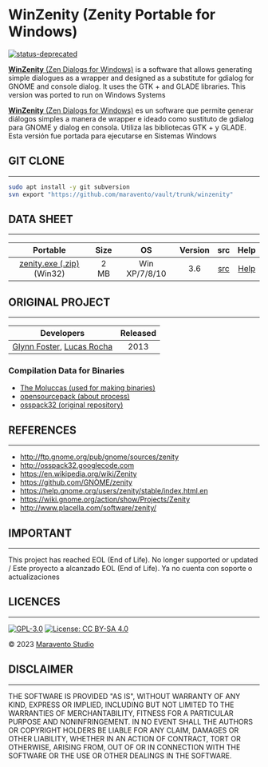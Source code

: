 # WinZenity (Zenity Portable for Windows)

[![status-deprecated](https://img.shields.io/badge/status-deprecated-red.svg)](https://github.com/maravento/vault)

[**WinZenity** (Zen Dialogs for Windows)](https://en.wikipedia.org/wiki/Zenity) is a software that allows generating simple dialogues as a wrapper and designed as a substitute for gdialog for GNOME and console dialog. It uses the GTK + and GLADE libraries. This version was ported to run on Windows Systems

[**WinZenity** (Zen Dialogs for Windows)](https://es.wikipedia.org/wiki/Zenity) es un software que permite generar diálogos simples a manera de wrapper e ideado como sustituto de gdialog para GNOME y dialog en consola. Utiliza las bibliotecas GTK + y GLADE. Esta versión fue portada para ejecutarse en Sistemas Windows

## GIT CLONE

---

```bash
sudo apt install -y git subversion
svn export "https://github.com/maravento/vault/trunk/winzenity"
```

## DATA SHEET

---

|Portable|Size|OS|Version|src|Help|
| :---: | :---: | :---: | :---: | :---: |:---: |
|[zenity.exe (.zip)](https://github.com/maravento/vault/raw/master/winzenity/zenity.zip) (Win32)|2 MB|Win XP/7/8/10|3.6|[src](https://github.com/maravento/vault/raw/master/winzenity/zenity-3.6.0_src.7z)|[Help](https://github.com/maravento/vault/raw/master/winzenity/zenityhelp.txt)|

## ORIGINAL PROJECT

---

| Developers | Released |
| :---: | :---: |
| [Glynn Foster](glynn.foster@sun.com), [Lucas Rocha](lucasr@gnome.org)| 2013 |

### Compilation Data for Binaries

- [The Moluccas (used for making binaries)](https://sourceforge.net/projects/tumagcc/)
- [opensourcepack (about process)](https://opensourcepack.blogspot.com/2013/02/zenity-360-portable.html)
- [osspack32 (original repository)](https://web.archive.org/web/20160805164634/https://code.google.com/p/osspack32)

## REFERENCES

---

- http://ftp.gnome.org/pub/gnome/sources/zenity
- http://osspack32.googlecode.com
- https://en.wikipedia.org/wiki/Zenity
- https://github.com/GNOME/zenity
- https://help.gnome.org/users/zenity/stable/index.html.en
- https://wiki.gnome.org/action/show/Projects/Zenity
- http://www.placella.com/software/zenity/


## IMPORTANT

---

This project has reached EOL (End of Life). No longer supported or updated / Este proyecto a alcanzado EOL (End of Life). Ya no cuenta con soporte o actualizaciones

## LICENCES

---

[![GPL-3.0](https://img.shields.io/badge/License-GPLv3-blue.svg)](https://www.gnu.org/licenses/gpl.txt)
[![License: CC BY-SA 4.0](https://img.shields.io/badge/License-CC_BY--SA_4.0-lightgrey.svg)](https://creativecommons.org/licenses/by-sa/4.0/)

© 2023 [Maravento Studio](https://www.maravento.com)

## DISCLAIMER

---

THE SOFTWARE IS PROVIDED "AS IS", WITHOUT WARRANTY OF ANY KIND, EXPRESS OR IMPLIED, INCLUDING BUT NOT LIMITED TO THE WARRANTIES OF MERCHANTABILITY, FITNESS FOR A PARTICULAR PURPOSE AND NONINFRINGEMENT. IN NO EVENT SHALL THE AUTHORS OR COPYRIGHT HOLDERS BE LIABLE FOR ANY CLAIM, DAMAGES OR OTHER LIABILITY, WHETHER IN AN ACTION OF CONTRACT, TORT OR OTHERWISE, ARISING FROM, OUT OF OR IN CONNECTION WITH THE SOFTWARE OR THE USE OR OTHER DEALINGS IN THE SOFTWARE.
